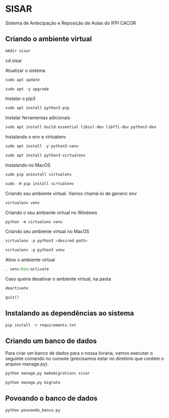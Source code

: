 # SISAR

Sistema de Antecipação e Reposição de Aulas do IFPI CACOR


## Criando o ambiente virtual

```python
mkdir sisar
```

cd sisar

Atualizar o sistema

```python
sudo apt update 
```


```python
sudo apt -y upgrade
```

Instalar o pip3

```python
sudo apt install python3-pip
```

Instalar ferramentas adicionais


```python
sudo apt install build-essential libssl-dev libffi-dev python3-dev
```

Instalando o env e virtualenv


```python
sudo apt install -y python3-venv
```

```python
sudo apt install python3-virtualenv
```

Instalando no MacOS

```python
sudo pip uninstall virtualenv

sudo -H pip install virtualenv
```

Criando seu ambiente virtual. Vamos chamá-lo de generic env


```python
virtualenv venv
```

Criando o seu ambiente virtual no Windows 

```python
python -m virtualenv venv
```

Criando seu ambiente virtual no MacOS

```python
virtualenv -p python3 <desired-path>

virtualenv -p python3 venv

```

Ative o ambiente virtual 

```python
. venv/bin/activate
```

Caso queira desativar o ambiente virtual, na pasta

```python
deactivate 
```

```python
quit()
```

## Instalando as dependências ao sistema

```python
pip install -r requirements.txt
```

## Criando um banco de dados 

Para criar um banco de dados para o nossa livraria, vamos executar o seguinte comando no console (precisamos estar no diretório que contém o arquivo manage.py).

```python
python manage.py makemigrations sisar 
```

```python
python manage.py migrate 
```

## Povoando o banco de dados 

```python
python povoando_banco.py
```
